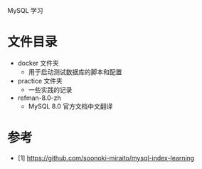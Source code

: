 MySQL 学习

# 文件目录
- docker 文件夹
  - 用于启动测试数据库的脚本和配置
- practice 文件夹
  - 一些实践的记录
- refman-8.0-zh
  - MySQL 8.0 官方文档中文翻译


# 参考
- [1] https://github.com/soonoki-miraito/mysql-index-learning


